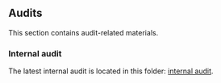 ## Audits
This section contains audit-related materials.

### Internal audit
The latest internal audit is located in this folder: [internal audit](https://github.com/valory-xyz/solana-sandbox/blob/main/orca/lockbox/audits/internal).



